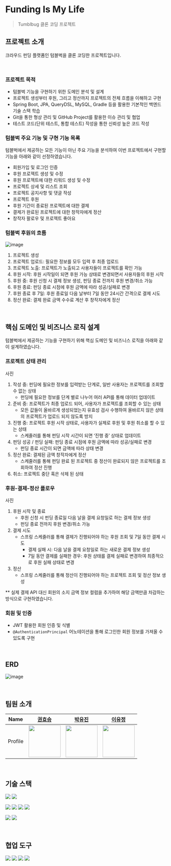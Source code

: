 # Funding Is My Life

> Tumblbug 클론 코딩 프로젝트

## 프로젝트 소개

크라우드 펀딩 플랫폼인 텀블벅을 클론 코딩한 프로젝트입니다.

<br>

### 프로젝트 목적

- 텀블벅 기능을 구현하기 위한 도메인 분석 및 설계
- 프로젝트 생성부터 후원, 그리고 정산까지 프로젝트의 전체 흐름을 이해하고 구현
- Spring Boot, JPA, QueryDSL, MySQL, Gradle 등을 활용한 기본적인 백엔드 기술 스택 학습
- Git을 통한 형상 관리 및 GitHub Project를 활용한 이슈 관리 및 협업
- 테스트 코드(단위 테스트, 통합 테스트) 작성을 통한 신뢰성 높은 코드 작성

### 텀블벅 주요 기능 및 구현 기능 목록

텀블벅에서 제공하는 모든 기능이 아닌 주요 기능을 분석하여 이번 프로젝트에서 구현할 기능을 아래와 같이 선정하였습니다.

- 회원가입 및 로그인 인증
- 후원 프로젝트 생성 및 수정
- 후원 프로젝트에 대한 리워드 생성 및 수정
- 프로젝트 상세 및 리스트 조회
- 프로젝트 공지사항 및 댓글 작성
- 프로젝트 후원
- 후원 기간이 종료된 프로젝트에 대한 결제
- 결제가 완료된 프로젝트에 대한 창작자에게 정산
- 창작자 팔로우 및 프로젝트 좋아요

### 텀블벅 후원의 흐름

![image](https://github.com/Ogu-Family/fiml-backend/assets/113650170/ab181b92-b147-4341-962c-1826d3bcc513)

1. 프로젝트 생성
2. 프로젝트 업로드: 필요한 정보를 모두 입력 후 최종 업로드
3. 프로젝트 노출: 프로젝트가 노출되고 사용자들이 프로젝트를 확인 가능
4. 후원 시작: 후원 시작일이 되면 후원 가능 상태로 변경되면서 사용자들의 후원 시작
5. 후원 중: 후원 신청 시 결제 정보 생성, 펀딩 종료 전까지 후원 변경/취소 가능
6. 후원 종료: 펀딩 종료 시점에 후원 금액에 따라 성공/실패로 변경
7. 후원 종료 후 7일: 후원 종료일 다음 날부터 7일 동안 24시간 간격으로 결제 시도
8. 정산 완료: 결제 완료 금액 수수료 계산 후 창작자에게 정산

<br>

## 핵심 도메인 및 비즈니스 로직 설계

텀블벅에서 제공하는 기능을 구현하기 위해 핵심 도메인 및 비즈니스 로직을 아래와 같이 설계하였습니다.

### 프로젝트 상태 관리

사진

1. 작성 중: 펀딩에 필요한 정보를 입력받는 단계로, 일반 사용자는 프로젝트를 조회할 수 없는 상태
    - 펀딩에 필요한 정보를 단계 별로 나누어 여러 API를 통해 데이터 업데이트
2. 준비 중: 프로젝트가 최종 업로드 되어, 사용자가 프로젝트를 조회할 수 있는 상태
    - 모든 값들이 올바르게 생성되었는지 유효성 검사 수행하여 올바르지 않은 상태의 프로젝트가 업로드 되지 않도록 방지
3. 진행 중: 프로젝트 후원 시작 상태로, 사용자가 실제로 후원 및 후원 취소를 할 수 있는 상태
    - 스케줄러를 통해 펀딩 시작 시간이 되면 ‘진행 중’ 상태로 업데이트
4. 펀딩 성공 / 펀딩 실패: 펀딩 종료 시점에 후원 금액에 따라 성공/실패로 변경
    - 펀딩 종료 시간이 되면 금액에 따라 상태 변경
5. 정산 완료: 결제된 금액 창작자에게 정산
    - 스케줄러를 통해 펀딩 완료 된 프로젝트 중 정산이 완료되지 않은 프로젝트를 조회하여 정산 진행
6. 취소: 프로젝트 중단 혹은 삭제 된 상태

### 후원-결제-정산 플로우

사진

1. 후원 시작 및 종료
    - 후원 신청 시 펀딩 종료일 다음 날을 결제 요청일로 하는 결제 정보 생성
    - 펀딩 종료 전까지 후원 변경/취소 가능
2. 결제 시도
    - 스프링 스케줄러를 통해 결제가 진행되어야 하는 후원 조회 및 7일 동안 결제 시도
        - 결제 실패 시: 다음 날을 결제 요청일로 하는 새로운 결제 정보 생성
        - 7일 동안 결제를 실패한 경우: 후원 상태를 결제 실패로 변경하여 최종적으로 후원 실패 상태로 변경
3. 정산
    - 스프링 스케줄러를 통해 정산이 진행되어야 하는 프로젝트 조회 및 정산 정보 생성

** 실제 결제 API 대신 회원의 소지 금액 정보 컬럼을 추가하여 해당 금액만큼 차감하는 방식으로 구현하였습니다.

### 회원 및 인증

- JWT 활용한 회원 인증 및 식별
- `@AuthenticationPrincipal` 어노테이션을 통해 로그인한 회원 정보를 가져올 수 있도록 구현

<br>

## ERD

![image](https://github.com/Ogu-Family/fiml-backend/assets/113650170/6141dde8-a6bc-4714-9d9f-2eca6cbd90fe)

<br>

## 팀원 소개

|  Name   |             [권효승](https://github.com/hyoguoo)              |             [박유진](https://github.com/eugene225)              |             [이유정](https://github.com/letskuku)              |
|:-------:|:----------------------------------------------------------:|:------------------------------------------------------------:|:-----------------------------------------------------------:|
| Profile | <img width="100px" src="https://github.com/hyoguoo.png" /> | <img width="100px" src="https://github.com/eugene225.png" /> | <img width="100px" src="https://github.com/letskuku.png" /> |

<br>

## 기술 스택

<img src="https://img.shields.io/badge/Java 17-008FC7?style=flat-square&logo=Java&logoColor=white"></img>
<img src="https://img.shields.io/badge/JUnit5-25A162?style=flat-square&logo=JUnit5&logoColor=white"></img>

<img src="https://img.shields.io/badge/Spring 6.1.1-58CC02?style=flat-square&logo=Spring&logoColor=white"/></img>
<img src="https://img.shields.io/badge/Spring Boot 3.2.0-6DB33F?style=flat-square&logo=Spring Boot&logoColor=white"/></img>
<img src="https://img.shields.io/badge/Spring Data JPA-ECD53F?style=flat-square&logo=JPA&logoColor=white"/></img>
<img src="https://img.shields.io/badge/Query DSL-669DF6?style=flat-square&logo=JPA&logoColor=white"/></img>

<img src="https://img.shields.io/badge/MySQL 8.0-4479A1?style=flat-square&logo=MySQL&logoColor=white"></img>
<img src="https://img.shields.io/badge/Gradle-02303A?style=flat-square&logo=Gradle&logoColor=white"></img>

<br>

## 협업 도구

<img src="https://img.shields.io/badge/Git-F05032.svg?style=flat-square&logo=Git&logoColor=white"></img>
<img src="https://img.shields.io/badge/GitHub Project-181717.svg?style=flat-square&logo=GitHub&logoColor=white"></img>
<img src="https://img.shields.io/badge/Notion-000000?style=flat-square&logo=Notion&logoColor=white"></img>
<img src="https://img.shields.io/badge/Swagger-85EA2D?style=flat-square&logo=Swagger&logoColor=white"></img>

